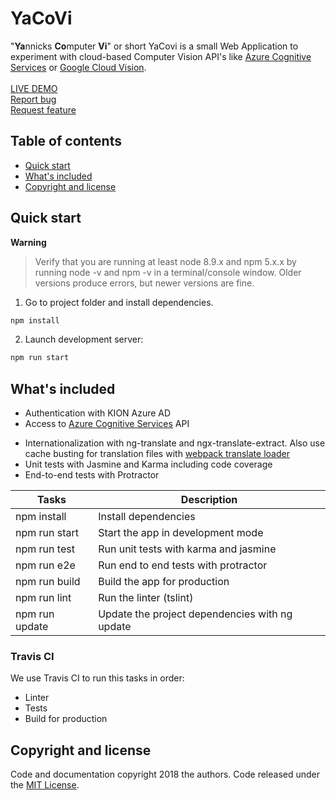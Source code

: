   <h1>YaCoVi</h1>
  <p>
    "<b>Ya</b>nnicks <b>Co</b>mputer <b>Vi</b>" or short YaCovi is a small Web Application to experiment with cloud-based Computer Vision API's like <a href='https://docs.microsoft.com/en-us/azure/cognitive-services/computer-vision/home' target='_blank'>Azure Cognitive Services</a> or <a href='https://cloud.google.com/vision/docs/' target='_blank'> Google Cloud Vision</a>.
    <br>
    <br>
    <a href="https://kidica.github.io/yacovi-web" target="_blank">LIVE DEMO</a>
    <br>
    <a href="https://github.com/KIDICA/yacovi-web/issues/new">Report bug</a>
    <br>
    <a href="https://github.com/KIDICA/yacovi-web/issues/new">Request feature</a>
  </p>
</p>

## Table of contents

- [Quick start](#quick-start)
- [What's included](#whats-included)
- [Copyright and license](#copyright-and-license)

## Quick start

**Warning**

> Verify that you are running at least node 8.9.x and npm 5.x.x by running node -v and npm -v in a terminal/console window. Older versions produce errors, but newer versions are fine.

1. Go to project folder and install dependencies.
 ```bash
 npm install
 ```

2. Launch development server:
 ```bash
 npm run start
 ```

## What's included

+ Authentication with KION Azure AD
+ Access to <a href='https://docs.microsoft.com/en-us/azure/cognitive-services/computer-vision/home' target='_blank'>Azure Cognitive Services</a> API
* Internationalization with ng-translate and ngx-translate-extract. Also use cache busting for translation files with [webpack translate loader](https://github.com/ngx-translate/http-loader#angular-cliwebpack-translateloader-example)
* Unit tests with Jasmine and Karma including code coverage
* End-to-end tests with Protractor

Tasks                    | Description
-------------------------|---------------------------------------------------------------------------------------
npm install              | Install dependencies
npm run start                | Start the app in development mode
npm run test             | Run unit tests with karma and jasmine
npm run e2e              | Run end to end tests with protractor
npm run build            | Build the app for production
npm run lint             | Run the linter (tslint)
npm run update           | Update the project dependencies with ng update

### Travis CI

We use Travis CI to run this tasks in order:
* Linter
* Tests
* Build for production

## Copyright and license

Code and documentation copyright 2018 the authors. Code released under the [MIT License](https://github.com/KIDICA/yacovi-web/blob/master/LICENSE).

